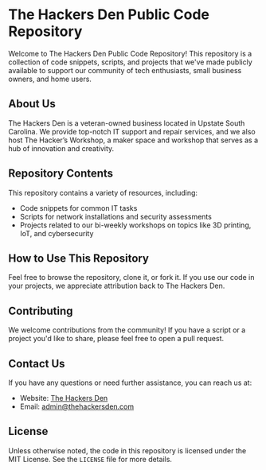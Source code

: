 # The Hackers Den Public Code Repository

Welcome to The Hackers Den Public Code Repository! This repository is a collection of code snippets, scripts, and projects that we've made publicly available to support our community of tech enthusiasts, small business owners, and home users.

## About Us

The Hackers Den is a veteran-owned business located in Upstate South Carolina. We provide top-notch IT support and repair services, and we also host The Hacker’s Workshop, a maker space and workshop that serves as a hub of innovation and creativity.

## Repository Contents

This repository contains a variety of resources, including:

- Code snippets for common IT tasks
- Scripts for network installations and security assessments
- Projects related to our bi-weekly workshops on topics like 3D printing, IoT, and cybersecurity

## How to Use This Repository

Feel free to browse the repository, clone it, or fork it. If you use our code in your projects, we appreciate attribution back to The Hackers Den.

## Contributing

We welcome contributions from the community! If you have a script or a project you'd like to share, please feel free to open a pull request.

## Contact Us

If you have any questions or need further assistance, you can reach us at:

- Website: [The Hackers Den](https://www.thehackersden.com)
- Email: [admin@thehackersden.com](mailto:admin@thehackersden.com)

## License

Unless otherwise noted, the code in this repository is licensed under the MIT License. See the `LICENSE` file for more details.
```

